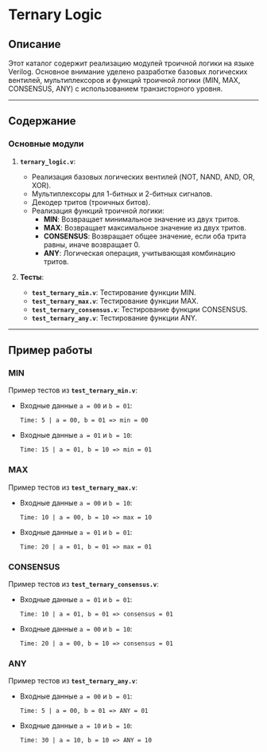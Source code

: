 # Ternary Logic

## Описание

Этот каталог содержит реализацию модулей троичной логики на языке Verilog. Основное внимание уделено разработке базовых логических вентилей, мультиплексоров и функций троичной логики (MIN, MAX, CONSENSUS, ANY) с использованием транзисторного уровня.

---

## Содержание

### Основные модули

1. **`ternary_logic.v`**:
   - Реализация базовых логических вентилей (NOT, NAND, AND, OR, XOR).
   - Мультиплексоры для 1-битных и 2-битных сигналов.
   - Декодер тритов (троичных битов).
   - Реализация функций троичной логики:
     - **MIN**: Возвращает минимальное значение из двух тритов.
     - **MAX**: Возвращает максимальное значение из двух тритов.
     - **CONSENSUS**: Возвращает общее значение, если оба трита равны, иначе возвращает 0.
     - **ANY**: Логическая операция, учитывающая комбинацию тритов.

2. **Тесты**:
   - **`test_ternary_min.v`**: Тестирование функции MIN.
   - **`test_ternary_max.v`**: Тестирование функции MAX.
   - **`test_ternary_consensus.v`**: Тестирование функции CONSENSUS.
   - **`test_ternary_any.v`**: Тестирование функции ANY.

---

## Пример работы

### MIN
Пример тестов из **`test_ternary_min.v`**:
- Входные данные `a = 00` и `b = 01`:
  ```
  Time: 5 | a = 00, b = 01 => min = 00
  ```
- Входные данные `a = 01` и `b = 10`:
  ```
  Time: 15 | a = 01, b = 10 => min = 01
  ```

### MAX
Пример тестов из **`test_ternary_max.v`**:
- Входные данные `a = 00` и `b = 10`:
  ```
  Time: 10 | a = 00, b = 10 => max = 10
  ```
- Входные данные `a = 01` и `b = 01`:
  ```
  Time: 20 | a = 01, b = 01 => max = 01
  ```

### CONSENSUS
Пример тестов из **`test_ternary_consensus.v`**:
- Входные данные `a = 01` и `b = 01`:
  ```
  Time: 10 | a = 01, b = 01 => consensus = 01
  ```
- Входные данные `a = 00` и `b = 10`:
  ```
  Time: 20 | a = 00, b = 10 => consensus = 01
  ```

### ANY
Пример тестов из **`test_ternary_any.v`**:
- Входные данные `a = 00` и `b = 01`:
  ```
  Time: 5 | a = 00, b = 01 => ANY = 01
  ```
- Входные данные `a = 10` и `b = 10`:
  ```
  Time: 30 | a = 10, b = 10 => ANY = 10
  ```
